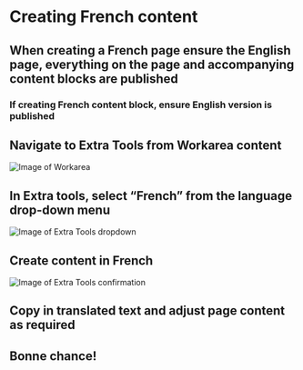 # Creating French content

## **When creating a French page ensure the English page, everything on the page and accompanying content blocks are published**

### If creating French content block, ensure English version is published

## Navigate to Extra Tools from Workarea content
![Image of Workarea ](https://static.indigoimages.ca/assetsexternal/navigating-to-extra_tools.jpg)

## In Extra tools, select “French” from the language drop-down menu
![Image of Extra Tools dropdown](https://static.indigoimages.ca/assetsexternal/create-french-from-dropdown.jpg)

## Create content in French
![Image of Extra Tools confirmation](https://static.indigoimages.ca/assetsexternal/english-to-french-confirmation.jpg)

## Copy in translated text and adjust page content as required

## Bonne chance!





